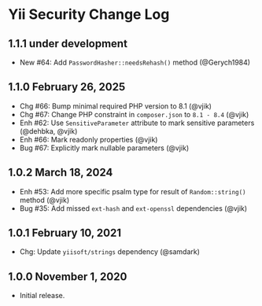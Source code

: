 # Yii Security Change Log

## 1.1.1 under development

- New #64: Add `PasswordHasher::needsRehash()` method (@Gerych1984)

## 1.1.0 February 26, 2025

- Chg #66: Bump minimal required PHP version to 8.1 (@vjik)
- Chg #67: Change PHP constraint in `composer.json` to `8.1 - 8.4` (@vjik)
- Enh #62: Use `SensitiveParameter` attribute to mark sensitive parameters (@dehbka, @vjik)
- Enh #66: Mark readonly properties (@vjik)
- Bug #67: Explicitly mark nullable parameters (@vjik)
 
## 1.0.2 March 18, 2024

- Enh #53: Add more specific psalm type for result of `Random::string()` method (@vjik)
- Bug #35: Add missed `ext-hash` and `ext-openssl` dependencies (@vjik)

## 1.0.1 February 10, 2021

- Chg: Update `yiisoft/strings` dependency (@samdark)

## 1.0.0 November 1, 2020

- Initial release.
